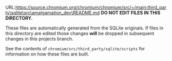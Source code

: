 URL:https://source.chromium.org/chromium/chromium/src/+/main:third_party\sqlite\src\amalgamation_dev\README.md
**DO NOT EDIT FILES IN THIS DIRECTORY.**

These files are automatically generated from the SQLite originals. If files in
this directory are edited those changes **will** be dropped in subsequent
changes in this projects branch.

See the contents of `chromium/src/third_party/sqlite/scripts` for information
on how these files are built.

